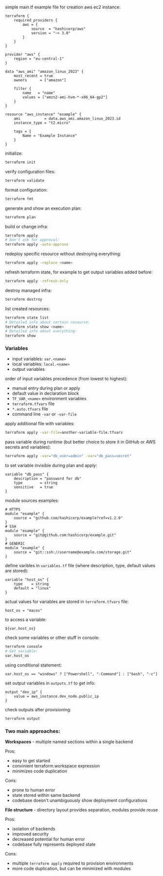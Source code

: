 simple main.tf example file for creation aws ec2 instance:
```hcl
terraform {
    required_providers {
        aws = {
            source  = "hashicorp/aws"
            version = "~> 3.0"
        }
    }
}

provider "aws" {
    region = "eu-central-1"
}

data "aws_ami" "amazon_linux_2023" {
    most_recent = true
    owners      = ["amazon"]
    
    filter {
        name   = "name"
        values = ["amzn2-ami-hvm-*-x86_64-gp2"]
    }
}

resource "aws_instance" "example" {
    ami           = data.aws_ami.amazon_linux_2023.id
    instance_type = "t2.micro"

    tags = {
        Name = "Example Instance"
    }
}
```

initialize:
```bash
terraform init
```

verify configuration files:
```bash
terraform validate
```

format configuration:
```bash
terraform fmt
```

generate and show an execution plan:
```bash
terraform plan
```

build or change infra:
```bash
terraform apply
# Don't ask for approval:
terraform apply -auto-approve
```

redeploy specific resource without destroying everything:
```bash
terraform apply -replace <name>
```

refresh terraform state, for example to get output variables added before:
```bash
terraform apply -refresh-only
```

destroy managed infra:
```bash
terraform destroy
```

list created resources:
```bash
terraform state list
# Detailed info about certain resource:
terraform state show <name>
# Detailed info about everything:
terraform show
```
### Variables

- input variables: `var.<name>`
- local variables: `local.<name>`
- output variables

order of input variables precedence (from lowest to highest):
- manual entry during plan or apply
- default value in declaration block
- `TF_VAR_<name>` environment variables
- `terraform.tfvars` file
- `*.auto.tfvars` file
- command line `-var` or `-var-file`

apply additional file with variables:
```bash
terraform apply -var-file=another-variable-file.tfvars
```

pass variable during runtime (but better choice to store it in GitHub or AWS secrets and variables):
```bash
terraform apply -var="db_user=admin" -var="db_pass=secret"
```

to set variable invisible during plan and apply:
```hcl
variable "db_pass" {
    description = "password for db"
    type        = string
    sensitive   = true
}
```

module sources examples:
```hcl
# HTTPS
module "example" {
    source = "github.com/hashicorp/example?ref=v1.2.0"
}
# SSH
module "example" {
    source = "git@github.com:hashicorp/example.git"
}
# GENERIC
module "example" {
    source = "git::ssh://username@example.com/storage.git"
}
```

define varibles in `variables.tf` file (where description, type, default values are stored):
```hcl
variable "host_os" {
    type    = string
    default = "linux"
}
```

actual values for variables are stored in `terraform.tfvars` file:
```hcl
host_os = "macos"
```

to access a variable:
```hcl
${var.host_os}
```

check some variables or other stuff in console:
```bash
terraform console
# Get variable:
var.host_os
```

using conditional statement:
```hcl
var.host_os == "windows" ? ["Powershell", "-Command"] : ["bash", "-c"]
```

set output variables in `outputs.tf` to get info:
```hcl
output "dev_ip" {
    value = aws_instance.dev_node.public_ip
}
```

check outputs after provisioning:
```bash
terraform output
```
### Two main approaches:

**Workspaces** - multiple named sections within a single backend

Pros:
- easy to get started
- convinient terraform.workspace expression
- minimizes code duplication

Cons:
- prone to human error
- state stored within same backend
- codebase doesn't unambiguously show deployment configurations

**File structure** - directory layout provides separation, modules provide reuse

Pros:
- isolation of backends
- improved security
- decreased potential for human error
- codebase fully represents deployed state

Cons:
- multiple `terraform apply` required to provision environments
- more code duplication, but can be minimized with modules